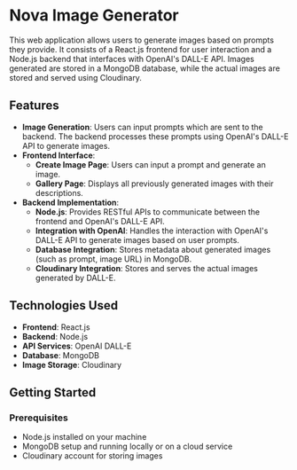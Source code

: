 # Nova Image Generator

This web application allows users to generate images based on prompts they provide. It consists of a React.js frontend for user interaction and a Node.js backend that interfaces with OpenAI's DALL-E API. Images generated are stored in a MongoDB database, while the actual images are stored and served using Cloudinary.

## Features

- **Image Generation**: Users can input prompts which are sent to the backend. The backend processes these prompts using OpenAI's DALL-E API to generate images.
- **Frontend Interface**:
  - **Create Image Page**: Users can input a prompt and generate an image.
  - **Gallery Page**: Displays all previously generated images with their descriptions.
- **Backend Implementation**:
  - **Node.js**: Provides RESTful APIs to communicate between the frontend and OpenAI's DALL-E API.
  - **Integration with OpenAI**: Handles the interaction with OpenAI's DALL-E API to generate images based on user prompts.
  - **Database Integration**: Stores metadata about generated images (such as prompt, image URL) in MongoDB.
  - **Cloudinary Integration**: Stores and serves the actual images generated by DALL-E.

## Technologies Used

- **Frontend**: React.js
- **Backend**: Node.js
- **API Services**: OpenAI DALL-E
- **Database**: MongoDB
- **Image Storage**: Cloudinary

## Getting Started

### Prerequisites

- Node.js installed on your machine
- MongoDB setup and running locally or on a cloud service
- Cloudinary account for storing images



